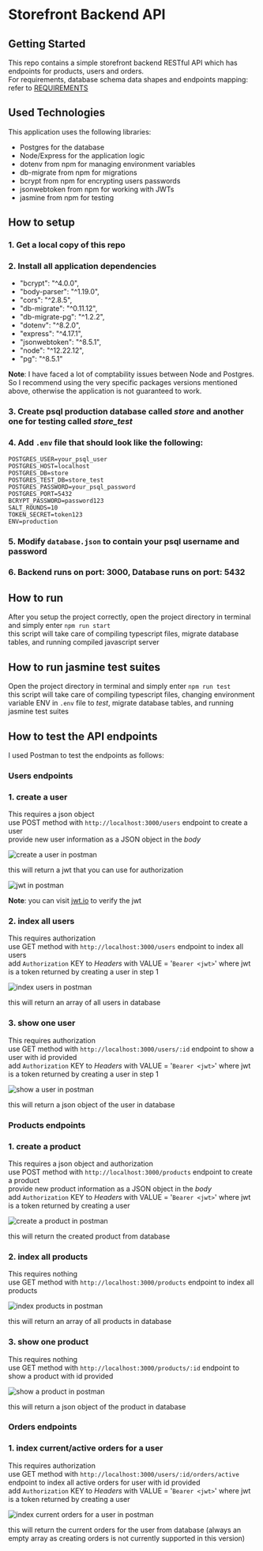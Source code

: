 # Storefront Backend API

## Getting Started

This repo contains a simple storefront backend RESTful API which has endpoints for products, users and orders.  
For requirements, database schema data shapes and endpoints mapping: refer to [REQUIREMENTS](REQUIREMENTS.md)

## Used Technologies
This application uses the following libraries:
- Postgres for the database
- Node/Express for the application logic
- dotenv from npm for managing environment variables
- db-migrate from npm for migrations
- bcrypt from npm for encrypting users passwords
- jsonwebtoken from npm for working with JWTs
- jasmine from npm for testing

## How to setup

### 1. Get a local copy of this repo
### 2. Install all application dependencies
- "bcrypt": "^4.0.0",
- "body-parser": "^1.19.0",
- "cors": "^2.8.5",
- "db-migrate": "^0.11.12",
- "db-migrate-pg": "^1.2.2",
- "dotenv": "^8.2.0",
- "express": "^4.17.1",
- "jsonwebtoken": "^8.5.1",
- "node": "^12.22.12",
- "pg": "^8.5.1"

**Note**: I have faced a lot of comptability issues between Node and Postgres. So I recommend using the very specific packages versions mentioned above, otherwise the application is not guaranteed to work.
### 3. Create psql production database called *store* and another one for testing called *store_test*
### 4. Add `.env` file that should look like the following:
```
POSTGRES_USER=your_psql_user  
POSTGRES_HOST=localhost  
POSTGRES_DB=store  
POSTGRES_TEST_DB=store_test  
POSTGRES_PASSWORD=your_psql_password  
POSTGRES_PORT=5432  
BCRYPT_PASSWORD=password123  
SALT_ROUNDS=10  
TOKEN_SECRET=token123  
ENV=production  
```
### 5. Modify `database.json` to contain your psql username and password
### 6. Backend runs on port: 3000, Database runs on port: 5432


## How to run
After you setup the project correctly, open the project directory in terminal and simply enter `npm run start`  
this script will take care of compiling typescript files, migrate database tables, and running compiled javascript server

## How to run jasmine test suites
Open the project directory in terminal and simply enter `npm run test`  
this script will take care of compiling typescript files, changing environment variable ENV in `.env` file to *test*, migrate database tables, and running jasmine test suites

## How to test the API endpoints
I used Postman to test the endpoints as follows:

### Users endpoints
### 1. create a user
This requires a json object  
use POST method with `http://localhost:3000/users` endpoint to create a user  
provide new user information as a JSON object in the *body*  

![create a user in postman](postman/create_user.png)  

this will return a jwt that you can use for authorization  

![jwt in postman](postman/create_user_jwt.png)  

**Note**: you can visit [jwt.io](https://jwt.io/#debugger-io) to verify the jwt  

### 2. index all users
This requires authorization  
use GET method with `http://localhost:3000/users` endpoint to index all users  
add `Authorization` KEY to *Headers* with VALUE = '`Bearer <jwt>`' where jwt is a token returned by creating a user in step 1

![index users in postman](postman/index_users.png)  

this will return an array of all users in database  

### 3. show one user
This requires authorization  
use GET method with `http://localhost:3000/users/:id` endpoint to show a user with id provided  
add `Authorization` KEY to *Headers* with VALUE = '`Bearer <jwt>`' where jwt is a token returned by creating a user in step 1

![show a user in postman](postman/show_user.png)  

this will return a json object of the user in database  


### Products endpoints
### 1. create a product
This requires a json object and authorization   
use POST method with `http://localhost:3000/products` endpoint to create a product  
provide new product information as a JSON object in the *body*  
add `Authorization` KEY to *Headers* with VALUE = '`Bearer <jwt>`' where jwt is a token returned by creating a user  

![create a product in postman](postman/create_product.png)  

this will return the created product from database   

### 2. index all products
This requires nothing  
use GET method with `http://localhost:3000/products` endpoint to index all products  

![index products in postman](postman/index_products.png)  

this will return an array of all products in database  

### 3. show one product
This requires nothing   
use GET method with `http://localhost:3000/products/:id` endpoint to show a product with id provided  

![show a product in postman](postman/show_product.png)  

this will return a json object of the product in database  

### Orders endpoints
### 1. index current/active orders for a user
This requires authorization   
use GET method with `http://localhost:3000/users/:id/orders/active` endpoint to index all active orders for user with id provided  
add `Authorization` KEY to *Headers* with VALUE = '`Bearer <jwt>`' where jwt is a token returned by creating a user  

![index current orders for a user in postman](postman/index_current_orders_for_user.png)  

this will return the current orders for the user from database (always an empty array as creating orders is not currently supported in this version)  
